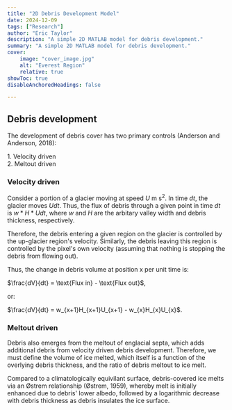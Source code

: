 ```yaml
---
title: "2D Debris Development Model"
date: 2024-12-09
tags: ["Research"]
author: "Eric Taylor"
description: "A simple 2D MATLAB model for debris development." 
summary: "A simple 2D MATLAB model for debris development." 
cover:
    image: "cover_image.jpg"
    alt: "Everest Region"
    relative: true
showToc: true
disableAnchoredHeadings: false

---
```


<!-- <figure style="position: relative; display: inline-block; margin: 0; border-radius: 12px; overflow: hidden;">
  <img src="Labels.png" alt="Classified debris" style="display: block; width: 100%; height: auto; border-radius: 12px;">
  <figcaption style="
    position: absolute;
    bottom: 0;
    left: 50%;
    transform: translateX(-50%);
    background: rgba(0, 0, 0, 0.5);
    color: white;
    padding: 4px 8px;
    font-size: 10px;
    font-weight: normal;
    text-align: center;
    width: 100%;
    border-bottom-left-radius: 12px;
    border-bottom-right-radius: 12px;
  ">
    Classified debris-covered glaciers in the Everest Region
  </figcaption>
</figure> -->

## Debris development

The development of debris cover has two primary controls (Anderson and Anderson, 2018):

1. Velocity driven <br>
2. Meltout driven

### Velocity driven

Consider a portion of a glacier moving at speed $U$ m s<sup>2</sup>. In time $dt$, the glacier moves $Udt$. Thus, the flux of debris through a given point in time $dt$ is $w * H * Udt$, where $w$ and $H$ are the arbitary valley width and debris thickness, respectively.

Therefore, the debris entering a given region on the glacier is controlled by the up-glacier region's velocity. Similarly, the debris leaving this region is controlled by the pixel's own velocity (assuming that nothing is stopping the debris from flowing out).

Thus, the change in debris volume at position x per unit time is:

$\frac{dV}{dt} = \text{Flux in} - \text{Flux out}$,

or:

$\frac{dV}{dt} = w_{x+1}H_{x+1}U_{x+1} - w_{x}H_{x}U_{x}$.

### Meltout driven

Debris also emerges from the meltout of englacial septa, which adds additional debris from velocity driven debris development. Therefore, we must define the volume of ice melted, which itself is a function of the overlying debris thickness, and the ratio of debris meltout to ice melt.

Compared to a climatologically equivilant surface, debris-covered ice melts via an Østrem relationship (Østrem, 1959), whereby melt is initially enhanced due to debris' lower albedo, followed by a logarithmic decrease with debris thickness as debris insulates the ice surface.


